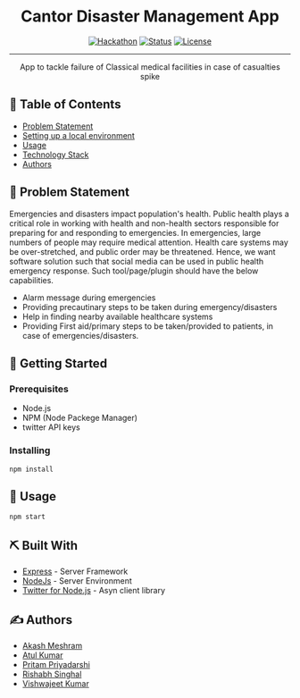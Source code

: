 <h1 align="center">Cantor Disaster Management App</h1>

<div align="center">

  [![Hackathon](https://img.shields.io/badge/hackathon-SIH-orange.svg)](https://www.sih.gov.in/) 
  [![Status](https://img.shields.io/badge/status-active-success.svg)]()
  [![License](https://img.shields.io/badge/license-MIT-blue.svg)](LICENSE.md)

</div>

---

<p align="center"> App to tackle failure of Classical medical facilities in case of casualties spike
    <br> 
</p>

## 📝 Table of Contents
- [Problem Statement](#problem_statement)
- [Setting up a local environment](#getting_started)
- [Usage](#usage)
- [Technology Stack](#tech_stack)
- [Authors](#authors)

## 🧐 Problem Statement <a name = "problem_statement"></a>
Emergencies and disasters impact population's health. Public health plays a critical role in working with health and non-health sectors responsible for preparing for and responding to emergencies. In emergencies, large numbers of people may require medical attention. Health care systems may be over-stretched, and public order may be threatened. Hence, we want software solution such that social media can be used in public health emergency response. Such tool/page/plugin should have the below capabilities. 

- Alarm message during emergencies 
- Providing precautinary steps to be taken during emergency/disasters 
- Help in finding nearby available healthcare systems 
- Providing First aid/primary steps to be taken/provided to patients, in case of emergencies/disasters.

## 🏁 Getting Started <a name = "getting_started"></a>

### Prerequisites
- Node.js
- NPM (Node Packege Manager)
- twitter API keys

### Installing
```
npm install
```

## 🎈 Usage <a name="usage"></a>
```
npm start
```

## ⛏️ Built With <a name = "tech_stack"></a>
- [Express](https://expressjs.com/) - Server Framework
- [NodeJs](https://nodejs.org/en/) - Server Environment
- [Twitter for Node.js](https://www.npmjs.com/package/twitter) - Asyn client library

## ✍️ Authors <a name = "authors"></a>
- [Akash Meshram](https://github.com/akashemeshram)
- [Atul Kumar](https://github.com/)
- [Pritam Priyadarshi](https://github.com/)
- [Rishabh Singhal](https://github.com/)
- [Vishwajeet Kumar](https://github.com/)


